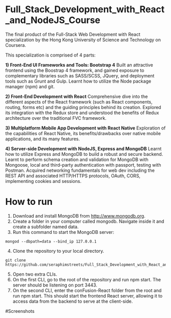 # Full_Stack_Development_with_React_and_NodeJS_Course

The final product of the Full-Stack Web Development with React specialization by the Hong Kong University of Science and Technology on Coursera. 

This specialization is comprised of 4 parts:

**1) Front-End UI Frameworks and Tools: Bootstrap 4**
Built an attractive frontend using the Boostrap 4 framework, and gained exposure to complementary libraries such as SASS/SCSS, JQuery, and deployment tools such as Grunt and Gulp. Learnt how to utilize the Node package manager (npm) and git.

**2) Front-End Development with React**
Comprehensive dive into the different aspects of the React framework (such as React components, routing, forms etc) and the guiding principles behind its creation. Explored its integration with the Redux store and understood the benefits of Redux architecture over the traditional FVC framework. 

**3) Multiplatform Mobile App Development with React Native**
Exploration of the capabilities of React Native, its benefits/drawbacks over native mobile applications, and its many features.

**4) Server-side Development with NodeJS, Express and MongoDB**
Learnt how to utilize Express and MongoDB to build a robust and secure backend. Learnt to perform schema creation and validation for MongoDB with Mongoose, local and third-party authentication with passport, testing with Postman. Acquired networking fundamentals for web dev including the REST API and associated HTTP/HTTPS protocols, OAuth, CORS, implementing cookies and sessions.   

# How to run 

1. Download and install MongoDB from http://www.mongodb.org. 
2. Create a folder in your computer called mongodb. Navigate inside it and create a subfolder named data.
3. Run this command to start the MongoDB server:

```
mongod --dbpath=data --bind_ip 127.0.0.1
```

4. Clone the repository to your local directory. 

```
git clone https://github.com/seraphimstreets/Full_Stack_Development_with_React_and_NodeJS_Course.git
```

5. Open two extra CLIs. 
6. On the first CLI, go to the root of the repository and run npm start. The server should be listening on port 3443. 
7. On the second CLI, enter the conFusion-React folder from the root and run npm start. This should start the frontend React server, allowing it to access data from the backend to serve at the client-side. 

#Screenshots
